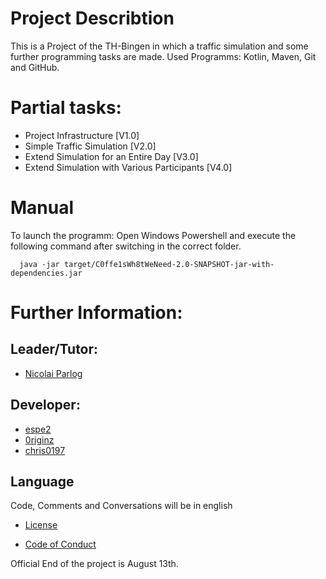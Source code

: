 # Project Describtion

This is a Project of the TH-Bingen in which a traffic simulation and some further programming tasks are made.
Used Programms: Kotlin, Maven, Git and GitHub.

# Partial tasks:

- Project Infrastructure [V1.0]
- Simple Traffic Simulation [V2.0]
- Extend Simulation for an Entire Day [V3.0]
- Extend Simulation with Various Participants [V4.0]

# Manual
  
To launch the programm:
Open Windows Powershell and execute the following command after switching in the correct folder.
 
      java -jar target/C0ffe1sWh8tWeNeed-2.0-SNAPSHOT-jar-with-dependencies.jar

# Further Information:

## Leader/Tutor:

* [Nicolai Parlog](https://github.com/nicolaiparlog)

## Developer:

* [espe2](https://github.com/espe2)
* [0riginz](https://github.com/0riginz)
* [chris0197](https://github.com/chris0197)

## Language

Code, Comments and Conversations will be in english

- [License](https://github.com/0riginz/C0ffe1sWh8tWeNeed/blob/master/LICENSE.md)

- [Code of Conduct](https://github.com/0riginz/C0ffe1sWh8tWeNeed/blob/master/CODE_OF_CONDUCT.md)


Official End of the project is August 13th.

